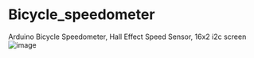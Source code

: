 # Bicycle_speedometer
Arduino Bicycle Speedometer, Hall Effect Speed Sensor, 16x2 i2c screen
![image](https://github.com/E64b/Bicycle_speedometer/assets/125614854/8b5d6e5c-93e4-47e3-b9d2-d381ecc3cbb9)
